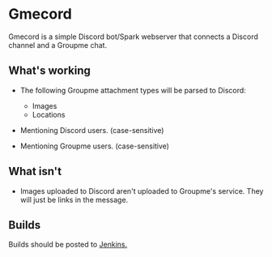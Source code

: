 # Gmecord

Gmecord is a simple Discord bot/Spark webserver that connects a Discord channel and a Groupme chat. 

## What's working
* The following Groupme attachment types will be parsed to Discord:
	* Images
	* Locations

* Mentioning Discord users. (case-sensitive)
* Mentioning Groupme users. (case-sensitive)

## What isn't
* Images uploaded to Discord aren't uploaded to Groupme's service. They will just be links in the message.
 
## Builds
Builds should be posted to [Jenkins.](https://jenkins.banditoz.io/job/gmecord/)